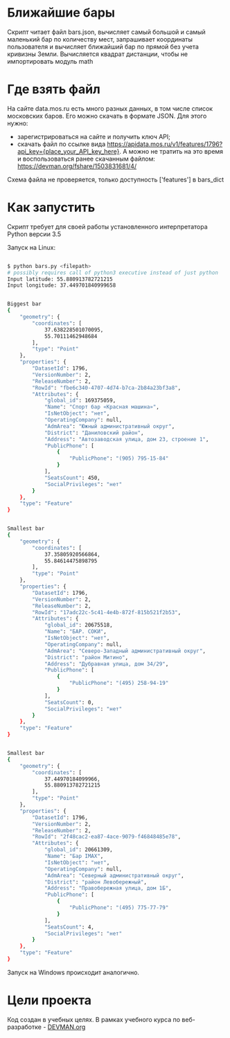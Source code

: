 # Ближайшие бары

Скрипт читает файл bars.json, вычисляет самый большой и самый маленький бар по количеству мест, запрашивает координаты пользователя и вычисляет ближайший бар по прямой без учета кривизны Земли. Вычисляется квадрат дистанции, чтобы не импортировать модуль math


# Где взять файл

На сайте data.mos.ru есть много разных данных, в том числе список московских баров. Его можно скачать в формате JSON. Для этого нужно:

- зарегистрироваться на сайте и получить ключ API;
- скачать файл по ссылке вида https://apidata.mos.ru/v1/features/1796?api_key={place_your_API_key_here}.
А можно не тратить на это время и воспользоваться ранее скачанным файлом: https://devman.org/fshare/1503831681/4/

Схема файла не проверяется, только доступность ['features'] в bars_dict

# Как запустить

Скрипт требует для своей работы установленного интерпретатора Python версии 3.5

Запуск на Linux:

```bash

$ python bars.py <filepath>
# possibly requires call of python3 executive instead of just python
Input latitude: 55.880913782721215
Input longitude: 37.449701840999658


Biggest bar
{
    "geometry": {
        "coordinates": [
            37.638228501070095,
            55.70111462948684
        ],
        "type": "Point"
    },
    "properties": {
        "DatasetId": 1796,
        "VersionNumber": 2,
        "ReleaseNumber": 2,
        "RowId": "fbe6c340-4707-4d74-b7ca-2b84a23bf3a8",
        "Attributes": {
            "global_id": 169375059,
            "Name": "Спорт бар «Красная машина»",
            "IsNetObject": "нет",
            "OperatingCompany": null,
            "AdmArea": "Южный административный округ",
            "District": "Даниловский район",
            "Address": "Автозаводская улица, дом 23, строение 1",
            "PublicPhone": [
                {
                    "PublicPhone": "(905) 795-15-84"
                }
            ],
            "SeatsCount": 450,
            "SocialPrivileges": "нет"
        }
    },
    "type": "Feature"
}


Smallest bar
{
    "geometry": {
        "coordinates": [
            37.35805920566864,
            55.84614475898795
        ],
        "type": "Point"
    },
    "properties": {
        "DatasetId": 1796,
        "VersionNumber": 2,
        "ReleaseNumber": 2,
        "RowId": "17adc22c-5c41-4e4b-872f-815b521f2b53",
        "Attributes": {
            "global_id": 20675518,
            "Name": "БАР. СОКИ",
            "IsNetObject": "нет",
            "OperatingCompany": null,
            "AdmArea": "Северо-Западный административный округ",
            "District": "район Митино",
            "Address": "Дубравная улица, дом 34/29",
            "PublicPhone": [
                {
                    "PublicPhone": "(495) 258-94-19"
                }
            ],
            "SeatsCount": 0,
            "SocialPrivileges": "нет"
        }
    },
    "type": "Feature"
}


Smallest bar
{
    "geometry": {
        "coordinates": [
            37.44970184099966,
            55.880913782721215
        ],
        "type": "Point"
    },
    "properties": {
        "DatasetId": 1796,
        "VersionNumber": 2,
        "ReleaseNumber": 2,
        "RowId": "2f48cac2-ea87-4ace-9079-f46848485e78",
        "Attributes": {
            "global_id": 20661309,
            "Name": "Бар IMAX",
            "IsNetObject": "нет",
            "OperatingCompany": null,
            "AdmArea": "Северный административный округ",
            "District": "район Левобережный",
            "Address": "Правобережная улица, дом 1Б",
            "PublicPhone": [
                {
                    "PublicPhone": "(495) 775-77-79"
                }
            ],
            "SeatsCount": 4,
            "SocialPrivileges": "нет"
        }
    },
    "type": "Feature"
}

```

Запуск на Windows происходит аналогично.

# Цели проекта

Код создан в учебных целях. В рамках учебного курса по веб-разработке - [DEVMAN.org](https://devman.org)
